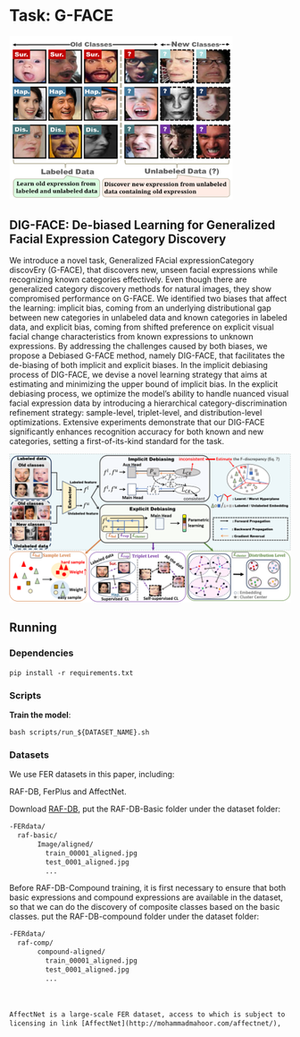 # Task: G-FACE

<img src="assets/G-FACE.jpg" width="400"/>

## DIG-FACE: De-biased Learning for Generalized Facial Expression Category Discovery


We introduce a novel task, Generalized FAcial expressionCategory discovEry (G-FACE), 
that discovers new, unseen facial expressions while recognizing known categories effectively. 
Even though there are generalized category discovery methods for natural images, they show compromised performance on G-FACE. We identified two biases that affect the learning: 
implicit bias, coming from an underlying distributional gap between new categories in unlabeled data and known categories in labeled data, and explicit bias, coming from shifted preference on explicit visual facial change characteristics from known expressions to unknown expressions. By addressing the challenges caused by both biases, we propose a Debiased G-FACE method, namely DIG-FACE, that facilitates the de-biasing of both implicit and explicit biases. In the implicit debiasing process of DIG-FACE, we devise a novel learning strategy that aims at estimating and minimizing the upper bound of implicit bias. In the explicit debiasing process, we optimize the model’s ability to handle nuanced visual facial expression data by introducing a hierarchical  category-discrimination refinement strategy: sample-level, triplet-level, and distribution-level optimizations. Extensive experiments demonstrate that our DIG-FACE significantly enhances recognition accuracy for both known and new categories, setting a first-of-its-kind standard for the task.  

<img src="assets/frame_v2.jpg" width="800"/>


## Running

### Dependencies

```
pip install -r requirements.txt
```

### Scripts

**Train the model**:

```
bash scripts/run_${DATASET_NAME}.sh
```

### Datasets

We use FER datasets  in this paper, including:

RAF-DB, FerPlus and AffectNet.

Download [RAF-DB](http://www.whdeng.cn/RAF/model1.html#dataset), put the RAF-DB-Basic folder under the dataset folder:
```key
-FERdata/
  raf-basic/
	   Image/aligned/
	     train_00001_aligned.jpg
	     test_0001_aligned.jpg
	     ...

```
Before RAF-DB-Compound training, it is first necessary to ensure that both basic expressions and compound expressions are available in the dataset, so that we can do the discovery of composite classes based on the basic classes.
put the  RAF-DB-compound folder under the dataset folder:
```key
-FERdata/
  raf-comp/
	   compound-aligned/
	     train_00001_aligned.jpg
	     test_0001_aligned.jpg
	     ...



AffectNet is a large-scale FER dataset, access to which is subject to licensing in link [AffectNet](http://mohammadmahoor.com/affectnet/),
